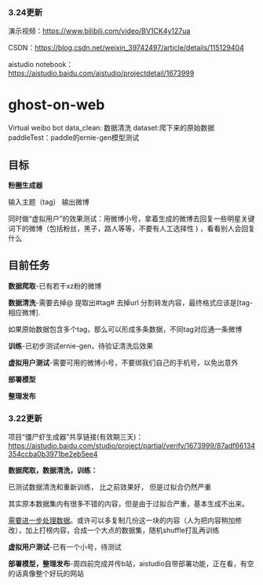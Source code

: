 ### 3.24更新

演示视频：https://www.bilibili.com/video/BV1CK4y127ua

CSDN：https://blog.csdn.net/weixin_39742497/article/details/115129404

aistudio notebook：https://aistudio.baidu.com/aistudio/projectdetail/1673999

# ghost-on-web
Virtual weibo bot
data_clean: 数据清洗
dataset:爬下来的原始数据
paddleTest：paddle的ernie-gen模型测试



## 目标

**粉圈生成器**

输入主题（tag） 输出微博

同时做“虚拟用户”的效果测试：用微博小号，拿着生成的微博去回复一些明星关键词下的微博（包括粉丝，黑子，路人等等，不要有人工选择性 ) ，看看别人会回复什么



## 目前任务

**数据爬取**-已有若干xz粉的微博

**数据清洗**-需要去掉@ 提取出#tag# 去掉url 分割转发内容，最终格式应该是[tag-相应微博].

如果原始数据包含多个tag，那么可以形成多条数据，不同tag对应通一条微博

**训练**-已初步测试ernie-gen，待验证清洗后效果

**虚拟用户测试**-需要可用的微博小号，不要绑我们自己的手机号，以免出意外

**部署模型**

**整理发布**



### 3.22更新

项目“僵尸虾生成器”共享链接(有效期三天)：https://aistudio.baidu.com/studio/project/partial/verify/1673999/87adf66134354ccba0b3971be2eb5ee4

**数据爬取，数据清洗，训练：**

已测试数据清洗和重新训练， 比之前效果好， 但是过拟合仍然严重

其实原本数据集内有很多不错的内容，但是由于过拟合严重，基本生成不出来。

<u>需要进一步处理数据</u>。或许可以多复制几份这一块的内容（人为把内容稍加修改），加上打榜内容，合成一个大点的数据集，随机shuffle打乱再训练




**虚拟用户测试**-已有一个小号，待测试

**部署模型，整理发布**-周四前完成并传b站，aistudio自带部署功能，正在看，有空的话真像整个好玩的网站



